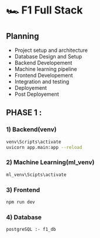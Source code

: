 # 🏎️ F1 Full Stack

## Planning
- Project setup and architecture
- Database Design and Setup
- Backend Developement
- Machine learning pipeline
- Frontend Developement
- Integration and testing
- Deployement
- Post Deployement

## PHASE 1 :

### 1) Backend(venv)

```bash
venv\Scripts\activate
uvicorn app.main:app --reload
```

### 2) Machine Learning(ml_venv)

```bash
ml_venv\Scipts\activate
```

### 3) Frontend
```bash
npm run dev
```

### 4) Database

    postgreSQL :- f1_db

